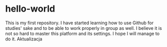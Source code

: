 # hello-world
This is my first repository.
I have started learning how to use Github for studies' sake and to be able to work properly in group as well.
I believe it is not so hard to master this platform and its settings.
I hope I will manage to do it.
Aktualizacja
